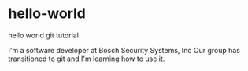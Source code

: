# hello-world
hello world git tutorial

I'm a software developer at Bosch Security Systems, Inc
Our group has transitioned to git and I'm learning how to use it.
